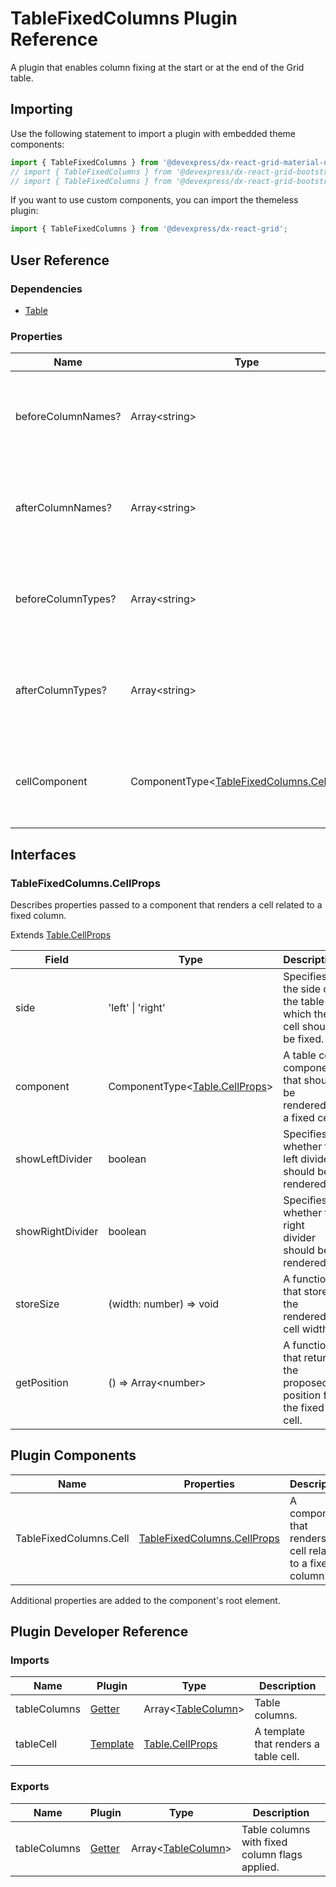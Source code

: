 # TableFixedColumns Plugin Reference

A plugin that enables column fixing at the start or at the end of the Grid table.

## Importing

Use the following statement to import a plugin with embedded theme components:

```js
import { TableFixedColumns } from '@devexpress/dx-react-grid-material-ui';
// import { TableFixedColumns } from '@devexpress/dx-react-grid-bootstrap4';
// import { TableFixedColumns } from '@devexpress/dx-react-grid-bootstrap3';
```

If you want to use custom components, you can import the themeless plugin:

```js
import { TableFixedColumns } from '@devexpress/dx-react-grid';
```

## User Reference

### Dependencies

- [Table](table.md)

### Properties

Name | Type | Default | Description
-----|------|---------|------------
beforeColumnNames? | Array&lt;string&gt; | [] | Specifies names of the columns to be fixed at the start boundary.
afterColumnNames? | Array&lt;string&gt; | [] | Specifies names of the columns to be fixed at the end boundary.
beforeColumnTypes? | Array&lt;string&gt; | [] | Specifies types of the service columns to be fixed at the start boundary.
afterColumnTypes? | Array&lt;string&gt; | [] | Specifies types of the service columns to be fixed at the end boundary.
cellComponent | ComponentType&lt;[TableFixedColumns.CellProps](#tablefixedcolumnscellprops)&gt; | | A component that renders a cell related to a fixed column.

## Interfaces

### TableFixedColumns.CellProps

Describes properties passed to a component that renders a cell related to a fixed column.

Extends [Table.CellProps](table.md#tablecellprops)

Field | Type | Description
------|------|------------
side | 'left' &#124; 'right' | Specifies the side of the table to which the cell should be fixed.
component | ComponentType&lt;[Table.CellProps](table.md#tablecellprops)&gt; | A table cell component that should be rendered as a fixed cell.
showLeftDivider | boolean | Specifies whether the left divider should be rendered.
showRightDivider | boolean | Specifies whether the right divider should be rendered.
storeSize | (width: number) => void | A function that stores the rendered cell width.
getPosition | () => Array&lt;number&gt; | A function that returns the proposed position for the fixed cell.

## Plugin Components

Name | Properties | Description
-----|------------|------------
TableFixedColumns.Cell  | [TableFixedColumns.CellProps](#tablefixedcolumnscellprops) | A component that renders a cell related to a fixed column.

Additional properties are added to the component's root element.

## Plugin Developer Reference

### Imports

Name | Plugin | Type | Description
-----|--------|------|------------
tableColumns | [Getter](../../../dx-react-core/docs/reference/getter.md) | Array&lt;[TableColumn](table.md#tablecolumn)&gt; | Table columns.
tableCell | [Template](../../../dx-react-core/docs/reference/template.md) | [Table.CellProps](table.md#tablecellprops) | A template that renders a table cell.

### Exports

Name | Plugin | Type | Description
-----|--------|------|------------
tableColumns | [Getter](../../../dx-react-core/docs/reference/getter.md) | Array&lt;[TableColumn](table.md#tablecolumn)&gt; | Table columns with fixed column flags applied.
